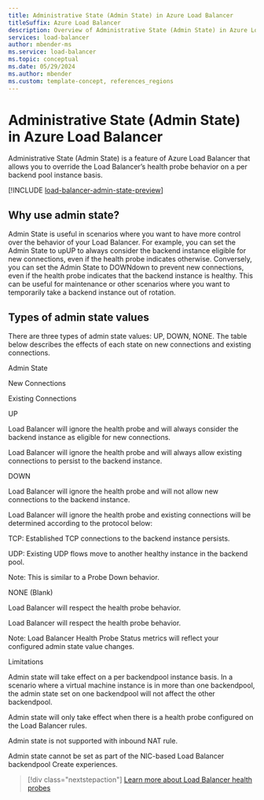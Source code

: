 ```yaml
---
title: Administrative State (Admin State) in Azure Load Balancer
titleSuffix: Azure Load Balancer
description: Overview of Administrative State (Admin State) in Azure Load Balancer.
services: load-balancer
author: mbender-ms
ms.service: load-balancer
ms.topic: conceptual
ms.date: 05/29/2024
ms.author: mbender
ms.custom: template-concept, references_regions
---
```


# Administrative State (Admin State) in Azure Load Balancer

Administrative State (Admin State) is a feature of Azure Load Balancer that allows you to override the Load Balancer’s health probe behavior on a per backend pool instance basis.  

[!INCLUDE [load-balancer-admin-state-preview](../../includes/load-balancer-admin-state-preview.md)]


## Why use admin state? 

Admin State is useful in scenarios where you want to have more control over the behavior of your Load Balancer. For example, you can set the Admin State to upUP to always consider the backend instance eligible for new connections, even if the health probe indicates otherwise. Conversely, you can set the Admin State to DOWNdown to prevent new connections, even if the health probe indicates that the backend instance is healthy. This can be useful for maintenance or other scenarios where you want to temporarily take a backend instance out of rotation. 

## Types of admin state values 

There are three types of admin state values: UP, DOWN, NONE. The table below describes the effects of each state on new connections and existing connections.  

Admin State   

New Connections    

Existing Connections   

UP   

Load Balancer will ignore the health probe and will always consider the backend instance as eligible for new connections.  

 

Load Balancer will ignore the health probe and will always allow existing connections to persist to the backend instance.   

 

DOWN  

Load Balancer will ignore the health probe and will not allow new connections to the backend instance.  

Load Balancer will ignore the health probe and existing connections will be determined according to the protocol below: 

 

TCP: Established TCP connections to the backend instance persists.  

 

UDP: Existing UDP flows move to another healthy instance in the backend pool. 

 

Note: This is similar to a Probe Down behavior.    

NONE (Blank)   

Load Balancer will respect the health probe behavior.  

Load Balancer will respect the health probe behavior. 

 

 

Note: Load Balancer Health Probe Status metrics will reflect your configured admin state value changes.  

Limitations 

Admin state will take effect on a per backendpool instance basis. In a scenario where a virtual machine instance is in more than one backendpool, the admin state set on one backendpool will not affect the other backendpool.  

Admin state will only take effect when there is a health probe configured on the Load Balancer rules.  

Admin state is not supported with inbound NAT rule.  

Admin state cannot be set as part of the NIC-based Load Balancer backendpool Create experiences.  


> [!div class="nextstepaction"]
> [Learn more about Load Balancer health probes](load-balancer-custom-probe-overview.md)
